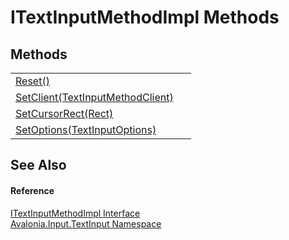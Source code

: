 # ITextInputMethodImpl Methods




## Methods
<table>
<tr>
<td><a href="M_Avalonia_Input_TextInput_ITextInputMethodImpl_Reset">Reset()</a></td>
<td> </td>
</tr>
<tr>
<td><a href="M_Avalonia_Input_TextInput_ITextInputMethodImpl_SetClient">SetClient(TextInputMethodClient)</a></td>
<td> </td>
</tr>
<tr>
<td><a href="M_Avalonia_Input_TextInput_ITextInputMethodImpl_SetCursorRect">SetCursorRect(Rect)</a></td>
<td> </td>
</tr>
<tr>
<td><a href="M_Avalonia_Input_TextInput_ITextInputMethodImpl_SetOptions">SetOptions(TextInputOptions)</a></td>
<td> </td>
</tr>
</table>

## See Also


#### Reference
<a href="T_Avalonia_Input_TextInput_ITextInputMethodImpl">ITextInputMethodImpl Interface</a>  
<a href="N_Avalonia_Input_TextInput">Avalonia.Input.TextInput Namespace</a>  
